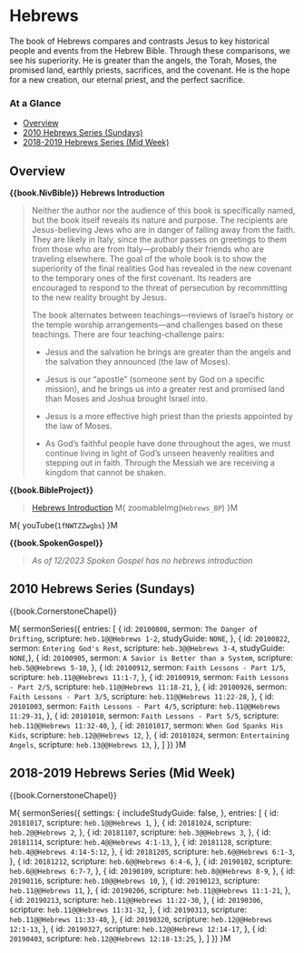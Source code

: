# Hebrews

The book of Hebrews compares and contrasts Jesus to key historical
people and events from the Hebrew Bible. Through these comparisons, we
see his superiority. He is greater than the angels, the Torah, Moses,
the promised land, earthly priests, sacrifices, and the covenant. He
is the hope for a new creation, our eternal priest, and the perfect
sacrifice.


### At a Glance

- [Overview](#overview)
- [2010 Hebrews Series (Sundays)](#2010-hebrews-series-sundays)
- [2018-2019 Hebrews Series (Mid Week)](#2018-2019-hebrews-series-mid-week)


## Overview

**{{book.NivBible}} Hebrews Introduction**

> Neither the author nor the audience of this book is specifically
> named, but the book itself reveals its nature and purpose. The
> recipients are Jesus-believing Jews who are in danger of falling away
> from the faith. They are likely in Italy, since the author passes on
> greetings to them from those who are from Italy—probably their friends
> who are traveling elsewhere. The goal of the whole book is to show the
> superiority of the final realities God has revealed in the new
> covenant to the temporary ones of the first covenant. Its readers are
> encouraged to respond to the threat of persecution by recommitting to
> the new reality brought by Jesus.
> 
> The book alternates between teachings—reviews of Israel’s history or
> the temple worship arrangements—and challenges based on these
> teachings. There are four teaching-challenge pairs:
> 
> - Jesus and the salvation he brings are greater than the angels and
>   the salvation they announced (the law of Moses).
> 
> - Jesus is our “apostle” (someone sent by God on a specific mission),
>   and he brings us into a greater rest and promised land than Moses
>   and Joshua brought Israel into.
> 
> - Jesus is a more effective high priest than the priests appointed by
>   the law of Moses.
> 
> - As God’s faithful people have done throughout the ages, we must
>   continue living in light of God’s unseen heavenly realities and
>   stepping out in faith. Through the Messiah we are receiving a
>   kingdom that cannot be shaken.



**{{book.BibleProject}}**

> [Hebrews Introduction](https://bibleproject.com/explore/video/hebrews/)
M{ zoomableImg(`Hebrews_BP`) }M

M{ youTube(`1fNWTZZwgbs`) }M



**{{book.SpokenGospel}}**

> _As of 12/2023 Spoken Gospel has no hebrews introduction_




## 2010 Hebrews Series (Sundays)

{{book.CornerstoneChapel}}

M{ sermonSeries({
  entries: [
    { id: `20100808`, sermon: `The Danger of Drifting`,           scripture: `heb.1@@Hebrews 1-2`,       studyGuide: `NONE`, },
    { id: `20100822`, sermon: `Entering God's Rest`,              scripture: `heb.3@@Hebrews 3-4`,       studyGuide: `NONE`,},
    { id: `20100905`, sermon: `A Savior is Better than a System`, scripture: `heb.5@@Hebrews 5-10`,      },
    { id: `20100912`, sermon: `Faith Lessons - Part 1/5`,         scripture: `heb.11@@Hebrews 11:1-7`,   },
    { id: `20100919`, sermon: `Faith Lessons - Part 2/5`,         scripture: `heb.11@@Hebrews 11:18-21`, },
    { id: `20100926`, sermon: `Faith Lessons - Part 3/5`,         scripture: `heb.11@@Hebrews 11:22-28`, },
    { id: `20101003`, sermon: `Faith Lessons - Part 4/5`,         scripture: `heb.11@@Hebrews 11:29-31`, },
    { id: `20101010`, sermon: `Faith Lessons - Part 5/5`,         scripture: `heb.11@@Hebrews 11:32-40`, },
    { id: `20101017`, sermon: `When God Spanks His Kids`,         scripture: `heb.12@@Hebrews 12`,       },
    { id: `20101024`, sermon: `Entertaining Angels`,              scripture: `heb.13@@Hebrews 13`,       },
  ]
}) }M



## 2018-2019 Hebrews Series (Mid Week)

{{book.CornerstoneChapel}}

M{ sermonSeries({
  settings: {
    includeStudyGuide: false,
  },
  entries: [
    { id: `20181017`, scripture: `heb.1@@Hebrews 1`,            },
    { id: `20181024`, scripture: `heb.2@@Hebrews 2`,            },
    { id: `20181107`, scripture: `heb.3@@Hebrews 3`,            },
    { id: `20181114`, scripture: `heb.4@@Hebrews 4:1-13`,       },
    { id: `20181128`, scripture: `heb.4@@Hebrews 4:14-5:12`,    },
    { id: `20181205`, scripture: `heb.6@@Hebrews 6:1-3`,        },
    { id: `20181212`, scripture: `heb.6@@Hebrews 6:4-6`,        },
    { id: `20190102`, scripture: `heb.6@@Hebrews 6:7-7`,        },
    { id: `20190109`, scripture: `heb.8@@Hebrews 8-9`,          },
    { id: `20190116`, scripture: `heb.10@@Hebrews 10`,          },
    { id: `20190123`, scripture: `heb.11@@Hebrews 11`,          },
    { id: `20190206`, scripture: `heb.11@@Hebrews 11:1-21`,     },
    { id: `20190213`, scripture: `heb.11@@Hebrews 11:22-30`,    },
    { id: `20190306`, scripture: `heb.11@@Hebrews 11:31-32`,    },
    { id: `20190313`, scripture: `heb.11@@Hebrews 11:33-40`,    },
    { id: `20190320`, scripture: `heb.12@@Hebrews 12:1-13`,     },
    { id: `20190327`, scripture: `heb.12@@Hebrews 12:14-17`,    },
    { id: `20190403`, scripture: `heb.12@@Hebrews 12:18-13:25`, },
  ]
}) }M
